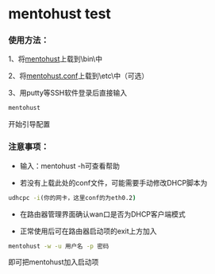 # mentohust test
### 使用方法：
1、将[mentohust](bin/mentohust)上载到\bin\中

2、将[mentohust.conf](etc/)上载到\etc\中（可选）

3、用putty等SSH软件登录后直接输入
```cmd
mentohust
```
开始引导配置

### 注意事项：
* 输入：mentohust -h可查看帮助

* 若没有上载此处的conf文件，可能需要手动修改DHCP脚本为
```cmd
udhcpc -i(你的网卡，这里conf的为eth0.2)
```
* 在路由器管理界面确认wan口是否为DHCP客户端模式

* 正常使用后可在路由器启动项的exit上方加入
```cmd
mentohust -w -u 用户名 -p 密码
```
即可把mentohust加入启动项
